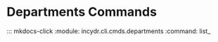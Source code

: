 # Departments Commands

::: mkdocs-click
    :module: incydr.cli.cmds.departments
    :command: list_
